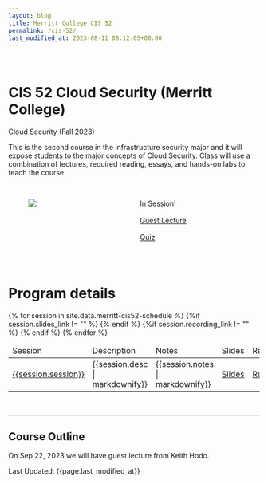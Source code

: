 ```yaml
---
layout: blog
title: Merritt College CIS 52
permalink: /cis-52/
last_modified_at: 2023-08-11 08:12:05+00:00
---
```

<br/>
<h1 class="title">CIS 52 Cloud Security (Merritt College)</h1>

Cloud Security (Fall 2023)

This is the second course in the infrastructure security major and it will expose students to the major concepts of Cloud Security.  Class will use a combination of lectures, required reading, essays, and hands-on labs to teach the course.

<br/>
<section>
<div class="container">
    <div class="columns is-multiline is-mobile is-centered">
        <div class="column is-half">
            <figure class="image">
            <img src="{{site.url}}{{site.baseurl}}assets/images/merritt-cis-55.jpeg"/>
            </figure>
        </div>
        <div class="column is-half">
        <p class="has-text-left">   
            <div>
                <span class="tag is-danger">In Session!</span>
                <br/> <br/>
                <a class="tag is-info" href="#guestlecture">Guest Lecture</a>
                <br/> <br/>
                <a class="tag is-danger" href="/cis-52-quiz" target="_blank">Quiz</a>
                <br/> <br/>
            </div>
            </p>
        </div>
    </div>
</div>
</section>

<br/>
<h1 class="title">Program details</h1>
<table class="table is-bordered is-striped">
    <thead>
        <td>Session</td><td>Description</td><td>Notes</td><td>Slides</td><td>Recording</td>
    </thead>
    <tbody>
    {% for session in site.data.merritt-cis52-schedule %} 
    <tr>
        <td><a id="{{session.session| url_encode}}" href="#{{session.session | url_encode}}">{{session.session}}</a></td>
        <td>{{session.desc | markdownify}}</td>
        <td>{{session.notes | markdownify}}</td>
        {%if session.slides_link != "" %}
        <td><a href="{{session.slides_link}}" class="tag is-info">Slides</a></td>
        {% endif %}
        {%if session.recording_link != "" %}
        <td><a href="{{session.recording_link}}" class="tag is-info">Recording</a></td>
        {% endif %}
    </tr>
    {% endfor %}
    </tbody>
</table>
<br/>
<hr/>

<h2 id="guestlecture" class="subtitle">Course Outline</h2>
<p> On Sep 22, 2023 we will have guest lecture from Keith Hodo.</p


<hr/>
Last Updated: {{page.last_modified_at}}
